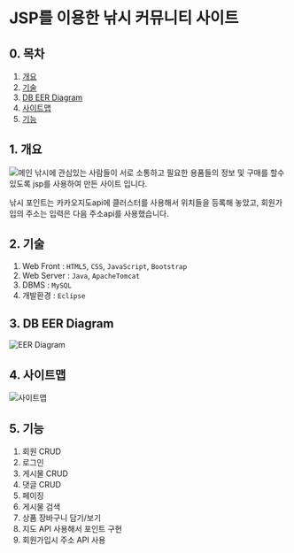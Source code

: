 # JSP를 이용한 낚시 커뮤니티 사이트
## 0. 목차
1. [개요](#1-개요)
2. [기술](#2-기술)
3. [DB EER Diagram](#3-db-eer-diagram)
4. [사이트맵](#4-사이트맵)
5. [기능](#5-기능)
## 1. 개요
  ![메인](https://user-images.githubusercontent.com/97069940/156348525-7b01e7e2-7850-420e-98a8-f3f3aab5f5fb.JPG)
  낚시에 관심있는 사람들이 서로 소통하고 필요한 용품들의 정보 및 구매를 할수 있도록 jsp를 사용하여 만든 사이트 입니다.
  
  낚시 포인트는 카카오지도api에 클러스터를 사용해서 위치들을 등록해 놓았고, 회원가입의 주소는 입력은 다음 주소api를 사용했습니다.
  
## 2. 기술
  1. Web Front : ```HTML5```, ```CSS```, ```JavaScript```, ```Bootstrap```
  2. Web Server : ```Java```, ```ApacheTomcat```
  3. DBMS : ```MySQL```
  4. 개발환경 : ```Eclipse```

## 3. DB EER Diagram
  ![EER Diagram](https://user-images.githubusercontent.com/97069940/156514740-efe93c72-b3e1-4c4c-897f-3f229139fb4e.JPG)
  
## 4. 사이트맵
  ![사이트맵](https://user-images.githubusercontent.com/97069940/156521264-a3f5f7cf-5aa5-4621-b1dd-1ec4f221e09c.JPG)
  
## 5. 기능
  1. 회원 CRUD
  2. 로그인
  3. 게시물 CRUD
  4. 댓글 CRUD
  5. 페이징
  6. 게시물 검색
  7. 상품 장바구니 담기/보기
  8. 지도 API 사용해서 포인트 구현
  9. 회원가입시 주소 API 사용
